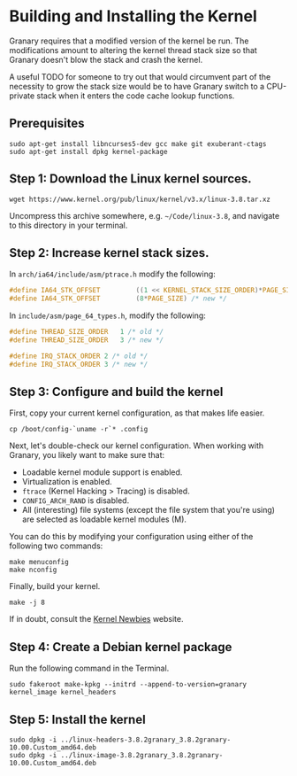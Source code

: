 Building and Installing the Kernel
==================================

Granary requires that a modified version of the kernel be run.
The modifications amount to altering the kernel thread stack size
so that Granary doesn't blow the stack and crash the kernel.

A useful TODO for someone to try out that would circumvent part of
the necessity to grow the stack size would be to have Granary switch
to a CPU-private stack when it enters the code cache lookup functions.

## Prerequisites

```basemake
sudo apt-get install libncurses5-dev gcc make git exuberant-ctags
sudo apt-get install dpkg kernel-package
```

## Step 1: Download the Linux kernel sources.

```basemake
wget https://www.kernel.org/pub/linux/kernel/v3.x/linux-3.8.tar.xz
```

Uncompress this archive somewhere, e.g. `~/Code/linux-3.8`, and
navigate to this directory in your terminal.

## Step 2: Increase kernel stack sizes.

In `arch/ia64/include/asm/ptrace.h` modify the following:

```c
#define IA64_STK_OFFSET         ((1 << KERNEL_STACK_SIZE_ORDER)*PAGE_SIZE) /* old */
#define IA64_STK_OFFSET         (8*PAGE_SIZE) /* new */
```

In `include/asm/page_64_types.h`, modify the following:

```c
#define THREAD_SIZE_ORDER   1 /* old */
#define THREAD_SIZE_ORDER   3 /* new */
```

```c
#define IRQ_STACK_ORDER 2 /* old */
#define IRQ_STACK_ORDER 3 /* new */
```

## Step 3: Configure and build the kernel

First, copy your current kernel configuration, as that makes life
easier.

```basemake
cp /boot/config-`uname -r`* .config
```

Next, let's double-check our kernel configuration. When working with
Granary, you likely want to make sure that:

  - Loadable kernel module support is enabled.
  - Virtualization is enabled.
  - `ftrace` (Kernel Hacking > Tracing) is disabled.
  - `CONFIG_ARCH_RAND` is disabled.
  - All (interesting) file systems (except the file system that you're
    using) are selected as loadable kernel modules (M).

You can do this by modifying your configuration using either of the
following two commands:

```basemake
make menuconfig
make nconfig
```

Finally, build your kernel.

```basemake
make -j 8
```

If in doubt, consult the [Kernel Newbies](http://kernelnewbies.org/KernelBuild) website.

## Step 4: Create a Debian kernel package

Run the following command in the Terminal.

```basemake
sudo fakeroot make-kpkg --initrd --append-to-version=granary kernel_image kernel_headers
```

## Step 5: Install the kernel

```basemake
sudo dpkg -i ../linux-headers-3.8.2granary_3.8.2granary-10.00.Custom_amd64.deb
sudo dpkg -i ../linux-image-3.8.2granary_3.8.2granary-10.00.Custom_amd64.deb

```
